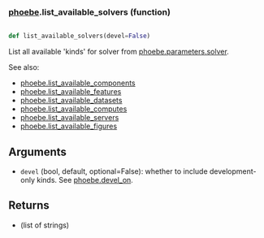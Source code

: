 ### [phoebe](phoebe.md).list_available_solvers (function)


```py

def list_available_solvers(devel=False)

```



List all available 'kinds' for solver from [phoebe.parameters.solver](phoebe.parameters.solver.md).

See also:
* [phoebe.list_available_components](phoebe.list_available_components.md)
* [phoebe.list_available_features](phoebe.list_available_features.md)
* [phoebe.list_available_datasets](phoebe.list_available_datasets.md)
* [phoebe.list_available_computes](phoebe.list_available_computes.md)
* [phoebe.list_available_servers](phoebe.list_available_servers.md)
* [phoebe.list_available_figures](phoebe.list_available_figures.md)

Arguments
-----------
* `devel` (bool, default, optional=False): whether to include development-only
    kinds.  See [phoebe.devel_on](phoebe.devel_on.md).

Returns
---------
* (list of strings)

